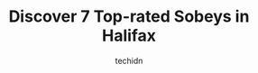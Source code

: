 ---
layout: ampstory
image: https://i0.wp.com/www.auto.or.id/wp-content/uploads/2023/06/sobeys-queen-street-0-halifax-1686324198.jpeg?resize=640,853
author: techidn
featured: false
description: Halifax, Nova Scotia, Canada is a haven for Sobeys enthusiasts, boasting an impressive array of 7 top-notch establishments. Whether youre a seasoned connoisseur or simply curious to explore
title: Discover 7 Top-rated Sobeys in Halifax
cover:
   title: Discover 7 Top-rated Sobeys in Halifax
   subtitle: AUTO.OR.ID
   background: https://www.auto.or.id/wp-content/uploads/2023/06/sobeys-queen-street-0-halifax-1686324198.jpeg

pages: 
 - layout: thirds
   top: <h1>#1 Sobeys Clayton Park</h1>
   bottom: "<p>Superb store with all your groceries and the best part I liked was E cart no line no chaos. It was very simple and easy, I would say easier than self checkout. Just grab </p>"
   background: https://www.auto.or.id/wp-content/uploads/2023/06/sobeys-queen-street-1-halifax-1686324199.jpeg
   backgroundblur: true
 - layout: thirds
   top: <h1>#2 Sobeys Wyse Rd</h1>
   bottom: "<p>210 Wyse Rd, Dartmouth, NS B3A 3L2, Canada</p>"
   background: https://www.auto.or.id/wp-content/uploads/2023/06/sobeys-queen-street-2-halifax-1686324200.jpeg
   cta:
      link: https://www.auto.or.id/discover-7-top-rated-sobeys-in-halifax/
      text: Discover 7 Top-rated Sobeys in Halifax
 - layout: thirds
   top: <h1>#3 Sobeys Queen Street</h1>
   bottom: "<p>1120 Queen St, Halifax, NS B3H 2R9, Canada</p>"
   background: https://images.unsplash.com/photo-1630381797319-9bd529abd85a?ixlib=rb-4.0.3&ixid=MnwxMjA3fDB8MHxwaG90by1wYWdlfHx8fGVufDB8fHx8&auto=format&fit=crop&w=640&h=853&q=80
   cta:
      link: https://www.auto.or.id/discover-7-top-rated-sobeys-in-halifax/
      text: Discover 7 Top-rated Sobeys in Halifax
 - layout: thirds
   top: <h1>#4 Sobeys Bedford South</h1>
   bottom: "<p>55 Peakview Way, Bedford, NS B3M 0G2, Canada</p>"
   background: https://images.unsplash.com/photo-1630019210269-d0ebeee405f0?ixlib=rb-4.0.3&ixid=MnwxMjA3fDB8MHxwaG90by1wYWdlfHx8fGVufDB8fHx8&auto=format&fit=crop&w=640&h=853&q=80
   cta:
      link: https://www.auto.or.id/discover-7-top-rated-sobeys-in-halifax/
      text: Discover 7 Top-rated Sobeys in Halifax
 - layout: thirds
   top: <h1>#5 Sobeys Spryfield</h1>
   bottom: "<p>279 Herring Cove Rd, Halifax, NS B3P 1M2, Canada</p>"
   background: https://images.unsplash.com/photo-1619844175348-a10c44e6f66a?ixlib=rb-4.0.3&ixid=MnwxMjA3fDB8MHxwaG90by1wYWdlfHx8fGVufDB8fHx8&auto=format&fit=crop&w=640&h=853&q=80
   cta:
      link: https://www.auto.or.id/discover-7-top-rated-sobeys-in-halifax/
      text: Discover 7 Top-rated Sobeys in Halifax
 - layout: thirds
   top: <h1>#6 Sobeys Lower Sackville</h1>
   bottom: "<p>Downsview Mall, 752 Sackville Dr, Lower Sackville, NS B4E 1R7, Canada</p>"
   background: https://images.unsplash.com/photo-1534285686845-f2a7844e65b1?ixlib=rb-4.0.3&ixid=MnwxMjA3fDB8MHxwaG90by1wYWdlfHx8fGVufDB8fHx8&auto=format&fit=crop&w=640&h=853&q=80
   cta:
      link: https://www.auto.or.id/discover-7-top-rated-sobeys-in-halifax/
      text: Discover 7 Top-rated Sobeys in Halifax
 - layout: thirds
   top: <h1>#7 Sobeys Mill Cove</h1>
   bottom: "<p>961 Bedford Hwy, Bedford, NS B4A 1A9, Canada</p>"
   background: https://images.unsplash.com/photo-1635433868513-afc621b81834?ixlib=rb-4.0.3&ixid=MnwxMjA3fDB8MHxwaG90by1wYWdlfHx8fGVufDB8fHx8&auto=format&fit=crop&w=640&h=853&q=80
   cta:
      link: https://www.auto.or.id/discover-7-top-rated-sobeys-in-halifax/
      text: Discover 7 Top-rated Sobeys in Halifax
 - layout: thirds
   middle: Continue reading...
   background: https://images.unsplash.com/photo-1526521403896-a658d847f6fa?ixlib=rb-4.0.3&ixid=MnwxMjA3fDB8MHxwaG90by1wYWdlfHx8fGVufDB8fHx8&auto=format&fit=crop&w=640&h=853&q=80
   cta:
      link: https://www.auto.or.id/discover-7-top-rated-sobeys-in-halifax/
      text: Discover 7 Top-rated Sobeys in Halifax

---